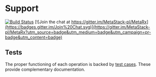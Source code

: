 # Support
[![Build Status](https://travis-ci.org/MetaStack-pl/MetaRx.svg)](https://travis-ci.org/MetaStack-pl/MetaRx)
[![Join the chat at https://gitter.im/MetaStack-pl/MetaRx](https://badges.gitter.im/Join%20Chat.svg)](https://gitter.im/MetaStack-pl/MetaRx?utm_source=badge&utm_medium=badge&utm_campaign=pr-badge&utm_content=badge)

## Tests
The proper functioning of each operation is backed by [test cases](https://github.com/MetaStack-pl/MetaRx/tree/master/shared/src/test/scala/pl/metastack/metarx). These provide complementary documentation.
